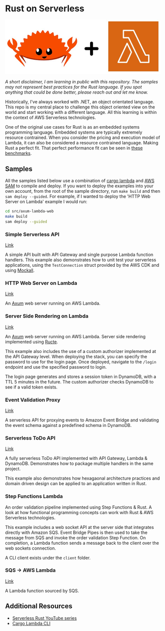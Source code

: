# Rust on Serverless

![](./assets/rust-programming.jpg)

*A short disclaimer, I am learning in public with this repository. The samples may not represent best practices for the Rust language. If you spot anything that could be done better, please reach out and let me know.*

Historically, I've always worked with .NET, an object orientated language. This repo is my central place to challenge this object oriented view on the world and start working with a different language. All this learning is within the context of AWS Serverless technologies.

One of the original use cases for Rust is as an embedded systems programming language. Embedded systems are typically extremely resource contrained. When you consider the pricing and execution model of Lambda, it can also be considered a resource contrained language. Making Rust a perfect fit. That perfect performance fit can be seen in [these benchmarks](https://github.com/aws-samples/serverless-rust-demo).

## Samples

All the samples listed below use a combination of [cargo lambda](https://www.cargo-lambda.info/) and [AWS SAM](https://aws.amazon.com/serverless/sam/) to compile and deploy. If you want to deploy the examples into your own account, from the root of the sample directory, run `make build` and then `sam deploy --guided`. For example, if I wanted to deploy the 'HTTP Web Server on Lambda' example I would run:

``` bash
cd src/axum-lambda-web
make build
sam deploy --guided
```

### Simple Serverless API

[Link](./src/simple-serverless-api)

A simple API built with API Gateway and single purpose Lambda function handlers. This example also demonstrates how to unit test your serverless applications, using the `TestConnection` struct provided by the AWS CDK and using [Mockall](https://docs.rs/mockall/latest/mockall/).

### HTTP Web Server on Lambda

[Link](./src/axum-lambda-web)

An [Axum](https://github.com/tokio-rs/axum) web server running on AWS Lambda.

### Server Side Rendering on Lambda

[Link](./src/axum-lambda-web-server-side-rendering)

An [Axum](https://github.com/tokio-rs/axum) web server running on AWS Lambda. Server side rendering implemented using [Ructe](https://github.com/kaj/ructe).

This example also includes the use of a custom authorizer implemented at the API Gateway level. When deploying the stack, you can specify the password to use for the login page. Once deployed, navigate to the `/login` endpoint and use the specified password to login.

The login page generates and stores a session token in DynamoDB, with a TTL 5 minutes in the future. The custom authorizer checks DynamoDB to see if a valid token exists.

### Event Validation Proxy

[Link](./src/event-proxy/)

A serverless API for proxying events to Amazon Event Bridge and validating the event schema against a predefined schema in DynamoDB.

### Serverless ToDo API

[Link](./src/serverless-todo)

A fully serverless ToDo API implemented with API Gateway, Lambda & DynamoDB. Demonstrates how to package multiple handlers in the same project.

This example also demonstrates how hexagaonal architecture practices and domain driven design can be applied to an application written in Rust.

### Step Functions Lambda

An order validation pipeline implemented using Step Functions & Rust. A look at how functional programming concepts can work with Rust & AWS Serverless technologies.

This example includes a web socket API at the server side that integrates directly with Amazon SQS. Event Bridge Pipes is then used to take the message from SQS and invoke the order validation Step Function. On completion, a Lambda function sends a message back to the client over the web sockets connection.

A CLI client exists under the `client` folder.

### SQS -> AWS Lambda

[Link](./src/sqs-sourced-lambda)

A Lambda function sourced by SQS.

## Additional Resources

- [Serverless Rust YouTube series](https://www.youtube.com/watch?v=i6FKvK5JQ8o&list=PLCOG9xkUD90KQ1IPQT_m1NbPRXXRFb63s)
- [Cargo Lambda CLI](https://www.cargo-lambda.info/)